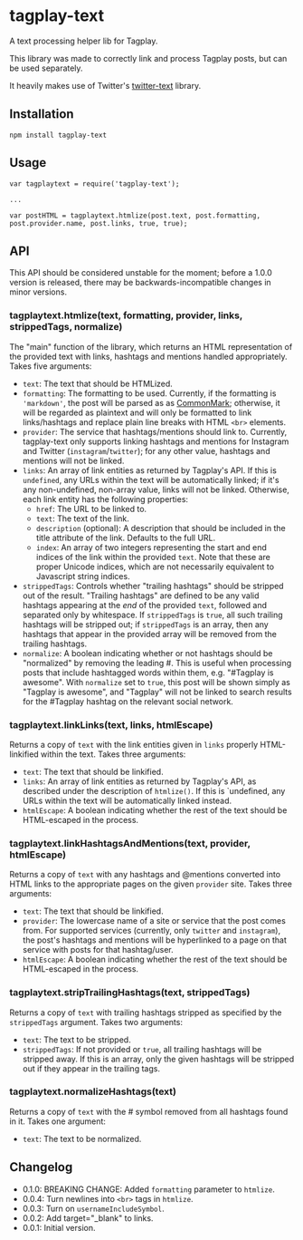 # tagplay-text

A text processing helper lib for Tagplay.

This library was made to correctly link and process Tagplay posts, but can be used separately.

It heavily makes use of Twitter's [twitter-text](https://github.com/twitter/twitter-text) library.

## Installation

    npm install tagplay-text

## Usage

    var tagplaytext = require('tagplay-text');

    ...

    var postHTML = tagplaytext.htmlize(post.text, post.formatting, post.provider.name, post.links, true, true);

## API

This API should be considered unstable for the moment; before a 1.0.0 version is released, there may be backwards-incompatible changes in minor versions.

### tagplaytext.htmlize(text, formatting, provider, links, strippedTags, normalize)

The "main" function of the library, which returns an HTML representation of the provided text with links, hashtags and mentions handled appropriately. Takes five arguments:

- `text`: The text that should be HTMLized.
- `formatting`: The formatting to be used. Currently, if the formatting is `'markdown'`, the post will be parsed as as [CommonMark](http://commonmark.org); otherwise, it will be regarded as plaintext and will only be formatted to link links/hashtags and replace plain line breaks with HTML `<br>` elements.
- `provider`: The service that hashtags/mentions should link to. Currently, tagplay-text only supports linking hashtags and mentions for Instagram and Twitter (`instagram`/`twitter`); for any other value, hashtags and mentions will not be linked.
- `links`: An array of link entities as returned by Tagplay's API. If this is `undefined`, any URLs within the text will be automatically linked; if it's any non-undefined, non-array value, links will not be linked. Otherwise, each link entity has the following properties:
  - `href`: The URL to be linked to.
  - `text`: The text of the link.
  - `description` (optional): A description that should be included in the title attribute of the link. Defaults to the full URL.
  - `index`: An array of two integers representing the start and end indices of the link within the provided `text`. Note that these are proper Unicode indices, which are not necessarily equivalent to Javascript string indices.
- `strippedTags`: Controls whether "trailing hashtags" should be stripped out of the result. "Trailing hashtags" are defined to be any valid hashtags appearing at the *end* of the provided `text`, followed and separated only by whitespace. If `strippedTags` is `true`, all such trailing hashtags will be stripped out; if `strippedTags` is an array, then any hashtags that appear in the provided array will be removed from the trailing hashtags.
- `normalize`: A boolean indicating whether or not hashtags should be "normalized" by removing the leading #. This is useful when processing posts that include hashtagged words within them, e.g. "#Tagplay is awesome". With `normalize` set to `true`, this post will be shown simply as "Tagplay is awesome", and "Tagplay" will not be linked to search results for the #Tagplay hashtag on the relevant social network.

### tagplaytext.linkLinks(text, links, htmlEscape)

Returns a copy of `text` with the link entities given in `links` properly HTML-linkified within the text. Takes three arguments:

- `text`: The text that should be linkified.
- `links`: An array of link entities as returned by Tagplay's API, as described under the description of `htmlize()`. If this is `undefined, any URLs within the text will be automatically linked instead.
- `htmlEscape`: A boolean indicating whether the rest of the text should be HTML-escaped in the process.

### tagplaytext.linkHashtagsAndMentions(text, provider, htmlEscape)

Returns a copy of `text` with any hashtags and @mentions converted into HTML links to the appropriate pages on the given `provider` site. Takes three arguments:

- `text`: The text that should be linkified.
- `provider`: The lowercase name of a site or service that the post comes from. For supported services (currently, only `twitter` and `instagram`), the post's hashtags and mentions will be hyperlinked to a page on that service with posts for that hashtag/user.
- `htmlEscape`: A boolean indicating whether the rest of the text should be HTML-escaped in the process.

### tagplaytext.stripTrailingHashtags(text, strippedTags)

Returns a copy of `text` with trailing hashtags stripped as specified by the `strippedTags` argument. Takes two arguments:

- `text`: The text to be stripped.
- `strippedTags`: If not provided or `true`, all trailing hashtags will be stripped away. If this is an array, only the given hashtags will be stripped out if they appear in the trailing tags.

### tagplaytext.normalizeHashtags(text)

Returns a copy of `text` with the # symbol removed from all hashtags found in it. Takes one argument:

- `text`: The text to be normalized.

## Changelog

- 0.1.0: BREAKING CHANGE: Added `formatting` parameter to `htmlize`.
- 0.0.4: Turn newlines into `<br>` tags in `htmlize`.
- 0.0.3: Turn on `usernameIncludeSymbol`.
- 0.0.2: Add target="_blank" to links.
- 0.0.1: Initial version.